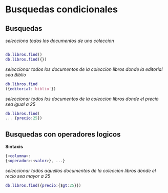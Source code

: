 # Busquedas condicionales

## Busquedas 
_selecciona todos los documentos de una coleccion_

```m

db.libros.find()
db.libros.find({})

```

_seleccionar todos los documentos de la coleccion libros donde la editorial sea Biblio_

```m
db.libros.find
({editorial:'biblio'})
```

_seleccionar todos los documentos de la coleccion libros donde el precio sea igual a 25_

```m
db.libros.find(
... {precio:25})
```

## Busquedas con operadores logicos

**Sintaxis**
```m
{<columna>:
{<operador>:<valor>}, ...}
```

_seleccionar todos aquellos documentos de la coleccion libros donde el recio sea mayor a 25_

```m
db.libros.find({precio:{$gt:25}})
```